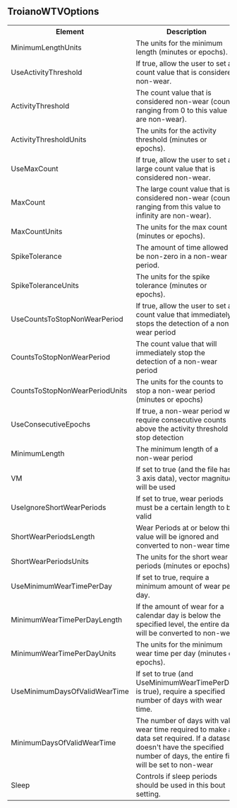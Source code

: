 ## TroianoWTVOptions

<table>
  <tr>
    <th>Element</th>
    <th>Description</th>
    <th>Type</th>
  </tr>
  <tr>
    <td>MinimumLengthUnits</td>
    <td>The units for the minimum length (minutes or epochs).</td>
	<td><a href="boutUnits.md">Units</a></td>
  </tr>
  <tr>
    <td>UseActivityThreshold</td>
    <td>If true, allow the user to set a count value that is considered non-wear.</td>
    <td>bool</td>
  </tr>
  <tr>
    <td>ActivityThreshold</td>
    <td>The count value that is considered non-wear (counts ranging from 0 to this value are non-wear).</td>
    <td>int</td>
  </tr>
  <tr>
    <td>ActivityThresholdUnits</td>
    <td>The units for the activity threshold (minutes or epochs).</td>
    <td><a href="boutUnits.md">Units</a></td>
  </tr>
  <tr>
    <td>UseMaxCount</td>
    <td>If true, allow the user to set a large count value that is considered non-wear.</td>
    <td>bool</td>
  </tr>
  <tr>
    <td>MaxCount</td>
    <td>The large count value that is considered non-wear (counts ranging from this value to infinity are non-wear).</td>
    <td>int</td>
  </tr>
  <tr>
    <td>MaxCountUnits</td>
    <td>The units for the max count (minutes or epochs).</td>
    <td><a href="boutUnits.md">Units</a></td>
  </tr>
  <tr>
    <td>SpikeTolerance</td>
    <td>The amount of time allowed to be non-zero in a non-wear period.</td>
    <td>int</td>
  </tr>
  <tr>
    <td>SpikeToleranceUnits</td>
    <td>The units for the spike tolerance (minutes or epochs).</td>
    <td><a href="boutUnits.md">Units</a></td>
  </tr>
  <tr>
    <td>UseCountsToStopNonWearPeriod</td>
    <td>If true, allow the user to set a count value that immediately stops the detection of a non-wear period</td>
    <td>bool</td>
  </tr>
  <tr>
    <td>CountsToStopNonWearPeriod</td>
    <td>The count value that will immediately stop the detection of a non-wear period</td>
    <td>int</td>
  </tr>
  <tr>
    <td>CountsToStopNonWearPeriodUnits</td>
    <td>The units for the counts to stop a non-wear period (minutes or epochs)</td>
    <td><a href="boutUnits.md">Units</a></td>
  </tr>
  <tr>
    <td>UseConsecutiveEpochs</td>
    <td>If true, a non-wear period will require consecutive counts above the activity threshold to stop detection</td>
    <td>bool</td>
  </tr>
  <tr>
    <td>MinimumLength</td>
    <td>The minimum length of a non-wear period</td>
    <td>int</td>
  </tr>
  <tr>
    <td>VM</td>
    <td>If set to true (and the file has 3 axis data), vector magnitude will be used</td>
    <td>bool</td>
  </tr>
  <tr>
    <td>UseIgnoreShortWearPeriods</td>
    <td>If set to true, wear periods must be a certain length to be valid</td>
    <td>bool</td>
  </tr>
  <tr>
    <td>ShortWearPeriodsLength</td>
    <td>Wear Periods at or below this value will be ignored and converted to non-wear time</td>
    <td>int</td>
  </tr>
  <tr>
    <td>ShortWearPeriodsUnits</td>
    <td>The units for the short wear periods (minutes or epochs)</td>
    <td><a href="boutUnits.md">Units</a></td>
  </tr>
  <tr>
    <td>UseMinimumWearTimePerDay</td>
    <td>If set to true, require a minimum amount of wear per day.</td>
    <td>bool</td>
  </tr>
  <tr>
    <td>MinimumWearTimePerDayLength</td>
    <td>If the amount of wear for a calendar day is below the specified level, the entire day will be converted to non-wear</td>
    <td>int</td>
  </tr>
  <tr>
    <td>MinimumWearTimePerDayUnits</td>
    <td>The units for the minimum wear time per day (minutes or epochs).</td>
    <td><a href="boutUnits.md">Units</a></td>
  </tr>
  <tr>
    <td>UseMinimumDaysOfValidWearTime</td>
    <td>If set to true (and UseMinimumWearTimePerDay is true), require a specified number of days with wear time.</td>
    <td>bool</td>
  </tr>
  <tr>
    <td>MinimumDaysOfValidWearTime</td>
    <td>The number of days with valid wear time required to make a data set required. If a dataset doesn't have the specified number of days, the entire file will be set to non-wear</td>
    <td>int</td>
  </tr>
  <tr>
    <td>Sleep</td>
    <td>Controls if sleep periods should be used in this bout setting.</td>
	<td><a href="sleepPeriodWtvOption.md">SleepPeriodWTVOption</a></td>
  </tr>
</table>



